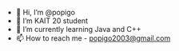 - 👋 Hi, I’m @popigo
- 👀 I’m KAIT 20 student
- 🌱 I’m currently learning Java and C++
- 📫 How to reach me - popigo2003@gmail.com

<!---
popigo/popigo is a ✨ special ✨ repository because its `README.md` (this file) appears on your GitHub profile.
You can click the Preview link to take a look at your changes.
--->
